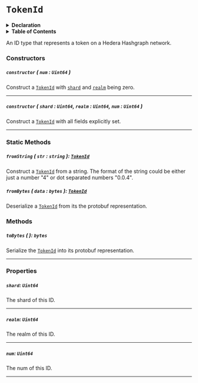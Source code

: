 # `TokenId`

<details>
<summary><b>Declaration</b></summary>

```typescript
class TokenId {
    constructor(num: Uint64);

    constructor(shard: Uint64, realm: Uint64, num: Uint64);

    fromString(str: string): TokenId;

    fromBytes(data: bytes): TokenId;

    /* property */ shard: Uint64;

    /* property */ realm: Uint64;

    /* property */ num: Uint64;

    toBytes(): bytes;

    toString(): string;
}
```

</details>

<details>
<summary><b>Table of Contents</b></summary>



| Item | Java | JavaScript | Go
| - | - | - | - |
| [`constructor`](#constructor-num-uint64-) | ✅ | ✅ | ✅
| [`fromString`](#fromstring-str-string-tokenid) | ✅ | ✅ | ✅
| [`fromBytes`](#frombytes-data-bytes-tokenid) | ✅ | ✅ | ✅
| [`shard`](#shard-uint64) | ✅ | ✅ | ✅
| [`realm`](#realm-uint64) | ✅ | ✅ | ✅
| [`num`](#num-uint64) | ✅ | ✅ | ✅
| [`toBytes`](#tobytes-bytes) | ✅ | ✅ | ✅

</details>

An ID type that represents a token on a Hedera Hashgraph network.

### Constructors

##### `constructor` ( `num` : `Uint64` )

Construct a [`TokenId`](#) with [`shard`](#shard-uint64) and [`realm`](#realm-uint64) being zero.

---

##### `constructor` ( `shard` : `Uint64`, `realm` : `Uint64`, `num` : `Uint64` )

Construct a [`TokenId`](#) with all fields explicitly set.

---

### Static Methods

##### `fromString` ( `str` : `string` ): [`TokenId`](#tokenid)

Construct a [`TokenId`](#) from a string. The format of the string could be either just
a number "4" or dot separated numbers "0.0.4".

##### `fromBytes` ( `data` : `bytes` ): [`TokenId`](#tokenid)

Deserialize a [`TokenId`](#) from its the protobuf representation.

### Methods

##### `toBytes` ( ): `bytes`

Serialize the [`TokenId`](#) into its protobuf representation.

---

### Properties

##### `shard`: `Uint64`

The shard of this ID.

---

##### `realm`: `Uint64`

The realm of this ID.

---

##### `num`: `Uint64`

The num of this ID.

---
